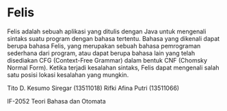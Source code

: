 # Felis

Felis adalah sebuah aplikasi yang ditulis dengan Java untuk mengenali sintaks suatu program dengan bahasa tertentu. Bahasa yang dikenali dapat berupa bahasa Felis, yang merupakan sebuah bahasa pemrograman sederhana dari program, atau dapat berupa bahasa lain yang telah disediakan CFG (Context-Free Grammar) dalam bentuk CNF (Chomsky Normal Form). Ketika terjadi kesalahan sintaks, Felis dapat mengenali salah satu posisi lokasi kesalahan yang mungkin.

Tito D. Kesumo Siregar (13511018)
Rifki Afina Putri (13511066)

IF-2052 Teori Bahasa dan Otomata